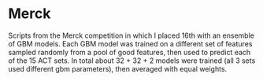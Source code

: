 Merck
======

Scripts from the Merck competition in which I placed 16th with an ensemble of GBM models.
Each GBM model was trained on a different set of features sampled randomly from a pool of good features, then used to predict each of the 15 ACT sets.
In total about 32 + 32 + 2 models were trained (all 3 sets used different gbm parameters), then averaged with equal weights.
